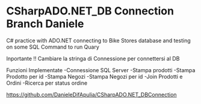 # CSharpADO.NET_DB Connection  Branch Daniele
 C# practice with ADO.NET connecting to Bike Stores database and testing on some SQL Command to run Quary

Inportante !! Cambiare la stringa di Connessione per connettersi al DB 


Funzioni Implementate 
-Connessione SQL Server
-Stampa prodotti
-Stampa Prodotto per id
-Stampa Negozi
-Stampa Negozi per id
-Join Prodotti e Ordini 
-Ricerca per status ordine

https://github.com/DanieleDifApulia/CSharpADO.NET_DBConnection
